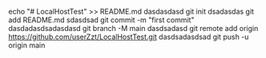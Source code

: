 echo "# LocalHostTest" >> README.md
dasdasdasd
git init
dsadasdas
git add README.md
sdasdsad
git commit -m "first commit"
dasdadasdsadasdasd
git branch -M main
dasdsadasd
git remote add origin https://github.com/userZzt/LocalHostTest.git
dasdsadasdsad
git push -u origin main